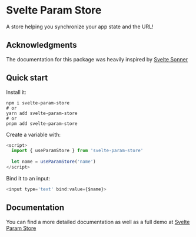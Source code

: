 # Svelte Param Store

A store helping you synchronize your app state and the URL!

## Acknowledgments

The documentation for this package was heavily inspired by [Svelte Sonner](https://svelte-sonner.vercel.app/)

## Quick start

Install it:

```
npm i svelte-param-store
# or
yarn add svelte-param-store
# or
pnpm add svelte-param-store
```

Create a variable with:

```js
<script>
  import { useParamStore } from 'svelte-param-store' 
  
  let name = useParamStore('name')
</script>
```

Bind it to an input:

```js
<input type='text' bind:value={$name}>
```

## Documentation

You can find a more detailed documentation as well as a full demo at [Svelte Param Store]()
